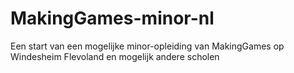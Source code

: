 # MakingGames-minor-nl
Een start van een mogelijke minor-opleiding van MakingGames  op Windesheim Flevoland en mogelijk andere scholen
